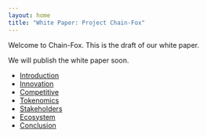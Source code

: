 ```yaml
---
layout: home
title: "White Paper: Project Chain-Fox"
---
```


Welcome to Chain-Fox. This is the draft of our white paper.

We will publish the white paper soon.

- [Introduction](/chapters/01-introduction.md)
- [Innovation](/chapters/02-innovation.md)
- [Competitive](/chapters/03-competitive.md)
- [Tokenomics](/chapters/04-tokenomics.md)
- [Stakeholders](/chapters/05-stakeholders.md)
- [Ecosystem](/chapters/06-ecosystem.md)
- [Conclusion](/chapters/07-conclusion.md)